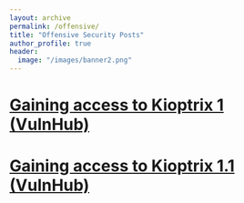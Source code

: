 ```yaml
---
layout: archive
permalink: /offensive/
title: "Offensive Security Posts"
author_profile: true
header:
  image: "/images/banner2.png"
---
```


# [Gaining access to Kioptrix 1 (VulnHub)](https://holstrater.github.io/kioptrix1/)

# [Gaining access to Kioptrix 1.1 (VulnHub)](https://holstrater.github.io/kioptrix11/)
